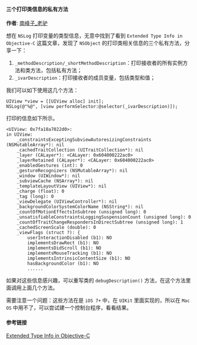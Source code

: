 #### 三个打印类信息的私有方法

**作者**: [南峰子\_老驴](https://weibo.com/touristdiary)

想在 `NSLog` 打印变量的类型信息，无意中找到了看到 `Extended Type Info in Objective-C` 这篇文章，发现了 `NSObject` 的打印类相关信息的三个私有方法，分享一下：

1. `_methodDescription/_shortMethodDescription`：打印接收者的所有实例方法和类方法，包括私有方法；
2. `_ivarDescription`：打印接收者的成员变量，包括类型和值；

我们可以如下使用这几个方法：

```objc
UIView *view = [[UIView alloc] init];
NSLog(@"%@", [view performSelector:@selector(_ivarDescription)]);
```

打印的信息如下所示。

```
<UIView: 0x7fa18a7022d0>:
in UIView:
    _constraintsExceptingSubviewAutoresizingConstraints (NSMutableArray*): nil
    _cachedTraitCollection (UITraitCollection*): nil
    _layer (CALayer*): <CALayer: 0x604000222ac0>
    _layerRetained (CALayer*): <CALayer: 0x604000222ac0>
    _enabledGestures (int): 0
    _gestureRecognizers (NSMutableArray*): nil
    _window (UIWindow*): nil
    _subviewCache (NSArray*): nil
    _templateLayoutView (UIView*): nil
    _charge (float): 0
    _tag (long): 0
    _viewDelegate (UIViewController*): nil
    _backgroundColorSystemColorName (NSString*): nil
    _countOfMotionEffectsInSubtree (unsigned long): 0
    _unsatisfiableConstraintsLoggingSuspensionCount (unsigned long): 0
    _countOfTraitChangeRespondersInDirectSubtree (unsigned long): 1
    _cachedScreenScale (double): 0
    _viewFlags (struct ?): {
        userInteractionDisabled (b1): NO
        implementsDrawRect (b1): NO
        implementsDidScroll (b1): NO
        implementsMouseTracking (b1): NO
        implementsIntrinsicContentSize (b1): NO
        hasBackgroundColor (b1): NO
        ......
```

如果对这些信息感兴趣，可以重写类的 `debugDescription()` 方法，在这个方法里面调用上面几个方法。

需要注意一个问题：这些方法在是 `iOS 7+` 中，在 `UIKit` 里面实现的，所以在 `Mac OS` 中用不了，可以尝试建一个控制台程序，看看结果。

#### 参考链接

[Extended Type Info in Objective-C](http://bou.io/ExtendedTypeInfoInObjC.html)

